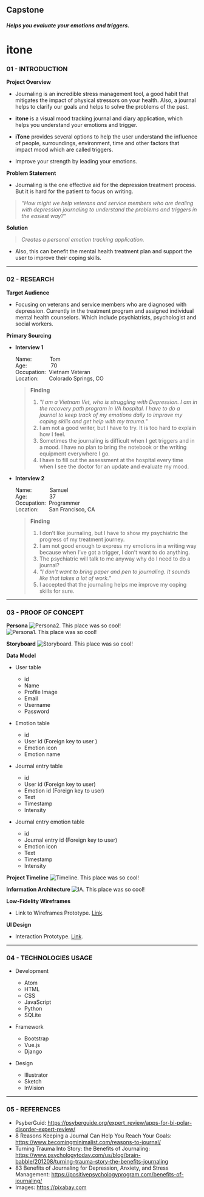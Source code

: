 ## Capstone

##### Helps you evaluate your emotions and triggers.
# itone

### 01 - INTRODUCTION

**Project Overview**
- Journaling is an incredible stress management tool, a good habit that mitigates the
impact of physical stressors on your health. Also, a journal helps to clarify our goals
and helps to solve the problems of the past.

- **itone** is a visual mood tracking journal and diary application, which helps you
understand your emotions and trigger.

- **iTone** provides several options to help the user understand the influence of people,
surroundings, environment, time and other factors that impact mood which are
called triggers.

- Improve your strength by leading your emotions.

**Problem Statement**
- Journaling is the one effective aid for the depression treatment process. But it is hard for
the patient to focus on writing.

> *“How might we help veterans and service members who are dealing with depression
journaling to understand the problems and triggers in the easiest way?"*

**Solution**
> *Creates a personal emotion tracking application.*

- Also, this can benefit the mental health treatment plan and support the user to
improve their coping skills.
_____________________________________________________________________________________________

### 02 - RESEARCH

**Target Audience**
- Focusing on veterans and service members who are diagnosed with depression. Currently in the treatment program and assigned individual mental health counselors. Which include psychiatrists, psychologist and social workers.

**Primary Sourcing**
- **Interview 1**<br>

    Name:       &nbsp;&nbsp;&nbsp;&nbsp;&nbsp;&nbsp;&nbsp;&nbsp;&nbsp;&nbsp;&nbsp;Tom<br>
    Age:        &nbsp;&nbsp;&nbsp;&nbsp;&nbsp;&nbsp;&nbsp;&nbsp;&nbsp;&nbsp;&nbsp;&nbsp;&nbsp;&nbsp;&nbsp;70<br>
    Occupation: &nbsp;Vietnam Veteran<br>
    Location:   &nbsp;&nbsp;&nbsp;&nbsp;&nbsp;&nbsp;Colorado Springs, CO<br>

    > **Finding**
    > 1. *"I am a Vietnam Vet, who is struggling with Depression. I am in the recovery path
program in VA hospital. I have to do a journal to keep track of my emotions
daily to improve my coping skills and get help with my trauma."*
    > 2. I am not a good writer, but I have to try. It is too hard to explain how I feel.
    > 3. Sometimes the journaling is difficult when I get triggers and in a mood. I have no
plan to bring the notebook or the writing equipment everywhere I go.
    > 4. I have to fill out the assessment at the hospital every time when I see the doctor
for an update and evaluate my mood.<br>

- **Interview 2**<br>

    Name:       &nbsp;&nbsp;&nbsp;&nbsp;&nbsp;&nbsp;&nbsp;&nbsp;&nbsp;&nbsp;&nbsp;Samuel<br>
    Age:        &nbsp;&nbsp;&nbsp;&nbsp;&nbsp;&nbsp;&nbsp;&nbsp;&nbsp;&nbsp;&nbsp;&nbsp;&nbsp;&nbsp;37<br>
    Occupation: &nbsp;Programmer<br>
    Location:   &nbsp;&nbsp;&nbsp;&nbsp;&nbsp;&nbsp;San Francisco, CA<br>

    > **Finding**
    > 1. I don’t like journaling, but I have to show my psychiatric the progress of my treatment
journey.
    > 2. I am not good enough to express my emotions in a writing way because when I’ve got
a trigger, I don’t want to do anything.
    > 3. The psychiatric will talk to me anyway why do I need to do a journal?
    > 4. *"I don’t want to bring paper and pen to journaling. It sounds like that takes a lot of
work."*
    > 5. I accepted that the journaling helps me improve my coping skills for sure.

_____________________________________________________________________________________________

### 03 - PROOF OF CONCEPT

**Persona**
![Persona2. This place was so cool!](/assets/img/persona2.png "Persona2")
![Persona1. This place was so cool!](/assets/img/persona1.png "Persona1")

**Storyboard**
![Storyboard. This place was so cool!](/assets/img/storyboard.png "Storyboard")

**Data Model**

- User table
    - id
    - Name
    - Profile Image
    - Email
    - Username
    - Password

- Emotion table
    - id
    - User id (Foreign key to user )
    - Emotion icon
    - Emotion name

- Journal entry table
    - id
    - User id (Foreign key to user)
    - Emotion id (Foreign key to user)
    - Text
    - Timestamp
    - Intensity

- Journal entry emotion table
    - id
    - Journal entry id (Foreign key to user)
    - Emotion icon
    - Text
    - Timestamp
    - Intensity

**Project Timeline**
![Timeline. This place was so cool!](/assets/img/timeline.png "Timeline")

**Information Architecture**
![IA. This place was so cool!](/assets/img/ia.png "IA")

**Low-Fidelity Wireframes**

- Link to Wireframes Prototype. [Link](https://invis.io/PCWBB86RHQJ#/408353737_landing).

**UI Design**

- Interaction Prototype. [Link](https://invis.io/H3WCK1K6JNU#/408554325_landing).


_____________________________________________________________________________________________

### 04 - TECHNOLOGIES USAGE

- Development
  - Atom
  - HTML
  - CSS
  - JavaScript
  - Python
  - SQLite

- Framework
  - Bootstrap
  - Vue.js
  - Django

- Design
  - Illustrator
  - Sketch
  - InVision

_____________________________________________________________________________________________

### 05 - REFERENCES

* PsyberGuid: https://psyberguide.org/expert_review/apps-for-bi-polar-disorder-expert-review/
* 8 Reasons Keeping a Journal Can Help You Reach Your Goals: https://www.becomingminimalist.com/reasons-to-journal/
* Turning Trauma Into Story: the Benefits of Journaling: https://www.psychologytoday.com/us/blog/brain-babble/201208/turning-trauma-story-the-benefits-journaling
* 83 Benefits of Journaling for Depression, Anxiety, and Stress Management: https://positivepsychologyprogram.com/benefits-of-journaling/
* Images: https://pixabay.com
